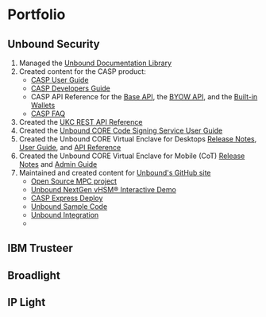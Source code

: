 # Portfolio

## Unbound Security

1. Managed the [Unbound Documentation Library](https://www.unboundsecurity.com/docs/TechDocs/Unbound_Doc_Versions-HTML/Content/Products/UnboundDocLibrary/Technical_Document_Versions.htm)
2. Created content for the CASP product:
    - [CASP User Guide](https://www.unboundsecurity.com/docs/CASP/CASP_User_Guide/Content/Products/Unbound_Cover_Page.htm)
    - [CASP Developers Guide](https://www.unboundsecurity.com/docs/CASP/CASP_Developers_Guide/Content/Products/Unbound_Cover_Page.htm)
    - CASP API Reference for the [Base API](https://www.unboundsecurity.com/docs/CASP/API/casp-base.html#unbound-crypto-asset-security-platform-casp-management-api), the [BYOW API](https://www.unboundsecurity.com/docs/CASP/API/casp-byow.html#unbound-crypto-asset-security-platform-casp-management-api), and the [Built-in Wallets](https://www.unboundsecurity.com/docs/CASP/API/casp-coin.html#unbound-crypto-asset-security-platform-casp-management-api)
    - [CASP FAQ](https://www.unboundsecurity.com/docs/CASP/CASP_FAQ/Content/Products/Unbound_Cover_Page.htm)
1. Created the [UKC REST API Reference](http://www.unboundsecurity.com/docs/ukc_rest/ukc.html)
2. Created the [Unbound CORE Code Signing Service User Guide](https://www.unboundsecurity.com/docs/CORE/CORE-CSS/Content/Products/Unbound_Cover_Page.htm)
3. Created the Unbound CORE Virtual Enclave for Desktops [Release Notes](https://www.unboundsecurity.com/docs/CORE-Enclave/CORE-Enclave-Release-Notes/Content/Products/Unbound_Cover_Page.htm), [User Guide](https://www.unboundsecurity.com/docs/CORE-Enclave/CORE-Enclave-User-Guide/Content/Products/Unbound_Cover_Page.htm), and [API Reference](https://www.unboundsecurity.com/docs/CORE-Enclave/CORE-Enclave-API/index.html)
4. Created the Unbound CORE Virtual Enclave for Mobile (CoT) [Release Notes](https://www.unboundsecurity.com/docs/CoT/CoT_Release_Notes-HTML/Content/Products/Unbound_Cover_Page.htm) and [Admin Guide](https://www.unboundsecurity.com/docs/CoT/CoT_Admin_Guide/Content/Products/Unbound_Cover_Page.htm)
5. Maintained and created content for [Unbound's GitHub site](https://github.com/unboundsecurity)
   - [Open Source MPC project](https://github.com/unboundsecurity/blockchain-crypto-mpc)
   - [Unbound NextGen vHSM® Interactive Demo](https://github.com/unboundsecurity/Unbound-NextGen-vHSM-Interactive-Demo)
   - [CASP Express Deploy](https://github.com/unboundsecurity/casp-express-deploy)
   - [Unbound Sample Code](https://github.com/unboundsecurity/unbound-sample-code)
   - [Unbound Integration](https://github.com/unboundsecurity/unbound-integration)
   - 

    

## IBM Trusteer

## Broadlight

## IP Light

